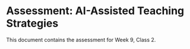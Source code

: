 # Assessment: AI-Assisted Teaching Strategies

This document contains the assessment for Week 9, Class 2.